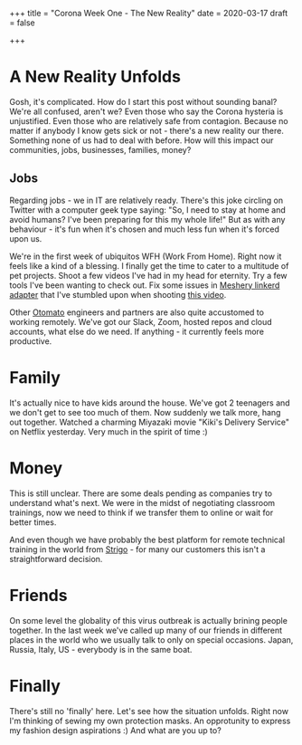 +++
title =  "Corona Week One - The New Reality"
date =  2020-03-17
draft = false

+++

# A New Reality Unfolds

Gosh, it's complicated. How do I start this post without sounding banal?
We're all confused, aren't we? Even those who say the Corona hysteria is unjustified.
Even those who are relatively safe from contagion. Because no matter if anybody I know gets sick or not - there's a new reality our there. Something none of us had to deal with before. 
How will this impact our communities, jobs, businesses, families, money?

## Jobs

Regarding jobs - we in IT are relatively ready.
There's this joke circling on Twitter with a computer geek type saying: "So, I need to stay at home and avoid humans? I've been preparing for this my whole life!"
But as with any behaviour - it's fun when it's chosen and much less fun when it's forced upon us. 

We're in the first week of ubiquitos WFH (Work From Home).
Right now it feels like a kind of a blessing. I finally get the time to cater to a multitude of pet projects. Shoot a few videos I've had in my head for eternity. Try a few tools I've been wanting to check out. Fix some issues in [Meshery linkerd adapter](https://github.com/layer5io/meshery-linkerd) that I've stumbled upon when shooting [this video](https://www.youtube.com/watch?v=MXQV-i-Hkf8).

Other [Otomato](https://otomato.io) engineers and partners are also quite accustomed to working remotely. We've got our Slack, Zoom, hosted repos and cloud accounts, what else do we need. If anything - it currently feels more productive.

# Family
It's actually nice to have kids around the house. We've got 2 teenagers and we don't get to see too much of them. Now suddenly we talk more, hang out together. Watched a charming Miyazaki movie "Kiki's Delivery Service" on Netflix yesterday. Very much in the spirit of time :)

# Money

This is still unclear. There are some deals pending as companies try to understand what's next. We were in the midst of negotiating classroom trainings, now we need to think if we transfer them to online or wait for better times.

And even though we have probably the best platform for remote technical training in the world from [Strigo](https://strigo.io) - for many our customers this isn't a straightforward decision.

# Friends

On some level the globality of this virus outbreak is actually brining people together. In the last week we've called up many of our friends in different places in the world who we usually talk to only on special occasions. Japan, Russia, Italy, US - everybody is in the same boat.

# Finally
There's still no 'finally' here. Let's see how the situation unfolds. Right now I'm thinking of sewing my own protection masks. An opprotunity to express my fashion design aspirations :) 
And what are you up to?



